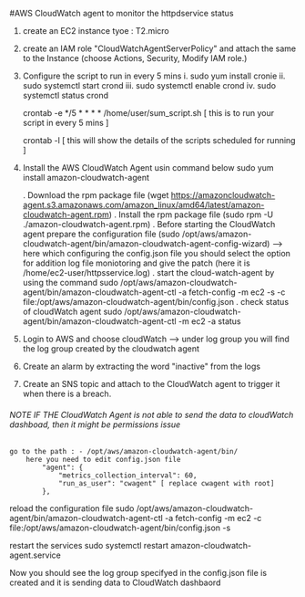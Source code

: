 #AWS CloudWatch agent to monitor the httpdservice status

1. create an EC2 instance tyoe : T2.micro
2. create an IAM role "CloudWatchAgentServerPolicy" and attach the same to the Instance (choose Actions, Security, Modify IAM role.)
3. Configure the script to run in every 5 mins
	i. sudo yum install cronie
	ii. sudo systemctl start crond
	iii. sudo systemctl enable crond
	iv. sudo systemctl status crond
	
	crontab -e
	*/5 * * * * /home/user/sum_script.sh  [ this is to run your script in every 5 mins ]
	
	crontab -l [ this will show the details of the scripts scheduled for running ]
	
4. Install the AWS CloudWatch Agent usin command below
	sudo yum install amazon-cloudwatch-agent
		
	. Download the rpm package file (wget https://amazoncloudwatch-agent.s3.amazonaws.com/amazon_linux/amd64/latest/amazon-cloudwatch-agent.rpm)
	. Install the rpm package file (sudo rpm -U ./amazon-cloudwatch-agent.rpm)
	. Before starting the CloudWatch agent prepare the configuration file (sudo /opt/aws/amazon-cloudwatch-agent/bin/amazon-cloudwatch-agent-config-wizard)
		--> here which configuring the config.json file you should select the option for addition log file moniotoring and give the patch (here it is /home/ec2-user/httpsservice.log)
	. start the cloud-watch-agent by using the command 
		sudo /opt/aws/amazon-cloudwatch-agent/bin/amazon-cloudwatch-agent-ctl -a fetch-config -m ec2 -s -c file:/opt/aws/amazon-cloudwatch-agent/bin/config.json
	. check status of cloudWatch agent
		sudo /opt/aws/amazon-cloudwatch-agent/bin/amazon-cloudwatch-agent-ctl -m ec2 -a status
		
5. Login to AWS and choose cloudWatch --> under log group you will find the log group created by the cloudwatch agent
6. Create an alarm by extracting the word "inactive" from the logs
7. Create an SNS topic and attach to the CloudWatch agent to trigger it when there is a breach.

###### NOTE IF THE CloudWatch Agent is not able to send the data to cloudWatch dashboad, then it might be permissions issue
	go to the path : - /opt/aws/amazon-cloudwatch-agent/bin/
		here you need to edit config.json file
			"agent": {
				"metrics_collection_interval": 60,
				"run_as_user": "cwagent" [ replace cwagent with root]
			},
reload the configuration file 
	sudo /opt/aws/amazon-cloudwatch-agent/bin/amazon-cloudwatch-agent-ctl -a fetch-config -m ec2 -c file:/opt/aws/amazon-cloudwatch-agent/bin/config.json -s

restart the services
	sudo systemctl restart amazon-cloudwatch-agent.service

Now you should see the log group specifyed in the config.json file is created and it is sending data to CloudWatch dashbaord
